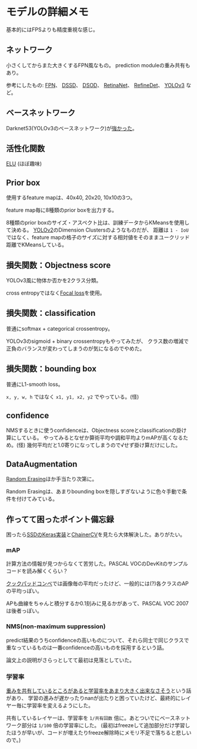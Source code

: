# モデルの詳細メモ

基本的にはFPSよりも精度重視な感じ。

## ネットワーク

小さくしてからまた大きくするFPN風なもの。
prediction moduleの重み共有もあり。

参考にしたもの:
[FPN](https://arxiv.org/abs/1612.03144)、
[DSSD](https://arxiv.org/abs/1701.06659)、
[DSOD](https://arxiv.org/abs/1708.01241)、
[RetinaNet](https://arxiv.org/abs/1708.02002)、
[RefineDet](https://arxiv.org/abs/1711.06897)、
[YOLOv3](https://pjreddie.com/media/files/papers/YOLOv3.pdf)
など。

## ベースネットワーク

Darknet53(YOLOv3のベースネットワーク)が[強かった](https://twitter.com/ak11/status/1002472881387737088)。

## 活性化関数

[ELU](https://arxiv.org/abs/1511.07289) (ほぼ趣味)

## Prior box

使用するfeature mapは、40x40, 20x20, 10x10の3つ。

feature map毎に8種類のprior boxを出力する。

8種類のprior boxのサイズ・アスペクト比は、訓練データからKMeansを使用して決める。
[YOLOv2](https://arxiv.org/abs/1612.08242)のDimension Clustersのようなものだが、
距離は `1 - IoU` ではなく、feature mapの格子のサイズに対する相対値をそのままユークリッド距離でKMeansしている。

## 損失関数：Objectness score

YOLOv3風に物体か否かを2クラス分類。

cross entropyではなく[Focal loss](https://arxiv.org/abs/1708.02002)を使用。

## 損失関数：classification

普通にsoftmax + categorical crossentropy。

YOLOv3のsigmoid + binary crossentropyもやってみたが、
クラス数の増減で正負のバランスが変わってしまうのが気になるのでやめた。

## 損失関数：bounding box

普通にL1-smooth loss。

`x, y, w, h` ではなく `x1, y1, x2, y2` でやっている。(怪)

## confidence

NMSするときに使うconfidenceは、Objectness scoreとclassificationの掛け算にしている。
やってみるとなぜか算術平均や調和平均よりmAPが高くなるため。(怪)
幾何平均だと1.0寄りになってしまうので√せず掛け算だけにした。

## DataAugmentation

[Random Erasing](https://arxiv.org/abs/1708.04896)ほか手当たり次第に。

Random Erasingは、あまりbounding boxを隠しすぎないように色々手動で条件を付けてみている。

## 作ってて困ったポイント備忘録

困ったら[SSDのKeras実装](https://github.com/rykov8/ssd_keras)と[ChainerCV](https://github.com/chainer/chainercv)を見たら大体解決した。ありがたい。

### mAP

計算方法の情報が見つからなくて苦労した。PASCAL VOCのDevKitのサンプルコードを読み解くくらい？

[クックパッドコンペ](https://signate.jp/competitions/31#evaluation)では画像毎の平均だったけど、一般的には(?)各クラスのAPの平均っぽい。

APも曲線をちゃんと積分するか0.1刻みに見るかがあって、PASCAL VOC 2007は後者っぽい。

### NMS(non-maximum suppression)

predict結果のうちconfidenceの高いものについて、それら同士で同じクラスで重なっているものは一番confidenceの高いものを採用するという話。

論文上の説明がさらっとしてて最初は見落としていた。

### 学習率

[重みを共有しているところがあると学習率をあまり大きく出来なさそう](https://twitter.com/ak11/status/916282847047983104)という話があり、
学習の進みが遅かったりnanが出たりと困っていたけど、最終的にレイヤー毎に学習率を変えるようにした。

共有しているレイヤーは、学習率を `1/共有回数` 倍に。あとついでにベースネットワーク部分は `1/100` 倍の学習率にした。
(最初はfreezeして追加部分だけ学習したほうが早いが、コードが増えたりfreeze解除時にメモリ不足で落ちると悲しいので。)
